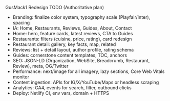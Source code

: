 GusMack1 Redesign TODO (Authoritative plan)

- Branding: finalize color system, typography scale (Playfair/Inter), spacing
- IA: Home, Restaurants, Reviews, Guides, About, Contact
- Home: hero, feature cards, latest reviews, CTA to Guides
- Restaurants: filters (cuisine, price, rating), card redesign
- Restaurant detail: gallery, key facts, map, related
- Reviews: list + detail layout, author profile, rating schema
- Guides: cornerstone content templates, TOC, anchors
- SEO: JSON-LD (Organization, WebSite, Breadcrumb, Restaurant, Review), meta, OG/Twitter
- Performance: next/image for all imagery, lazy sections, Core Web Vitals monitor
- Content ingestion: APIs for IG/X/YouTube/Maps or headless scraping
- Analytics: GA4, events for search, filter, outbound clicks
- Deploy: Netlify CI, env vars, domain + HTTPS

